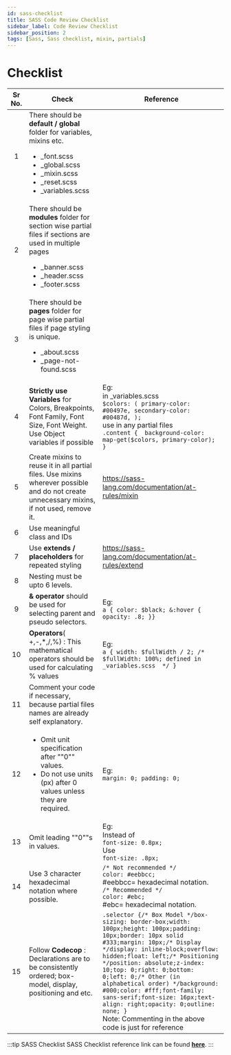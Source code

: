 ```yaml
---
id: sass-checklist
title: SASS Code Review Checklist
sidebar_label: Code Review Checklist
sidebar_position: 2
tags: [Sass, Sass checklist, mixin, partials]
---
```


# Checklist

Sr No. | Check | Reference |
:-: | --- | --- 
1 | There should be **default / global** folder for variables, mixins etc. <ul><li>_font.scss</li><li>_global.scss</li><li>_mixin.scss</li><li>_reset.scss</li><li>_variables.scss</li></ul> |
2 | There should be **modules** folder for section wise partial files if sections are used in multiple pages <ul><li>_banner.scss</li><li>_header.scss</li><li>_footer.scss</li></ul> |
3 | There should be **pages** folder for page wise partial files if page styling is unique. <ul><li>_about.scss</li><li>_page-not-found.scss</li></ul> |
4 | **Strictly use Variables** for Colors, Breakpoints, Font Family, Font Size, Font Weight. Use Object variables if possible | Eg: <br /> in _variables.scss <br /> ```$colors: ( primary-color: #00497e, secondary-color: #00487d, );``` <br /> use in any partial files  <br /> ```.content {  background-color: map-get($colors, primary-color); }``` |
5 | Create mixins to reuse it in all partial files. Use mixins wherever possible and do not create unnecessary mixins, if not used, remove it. | https://sass-lang.com/documentation/at-rules/mixin |
6 | Use meaningful class and IDs |
7 | Use **extends / placeholders** for repeated styling | https://sass-lang.com/documentation/at-rules/extend |
8 | Nesting must be upto 6 levels. |
9 | **& operator** should be used for selecting parent and pseudo selectors. | Eg: <br /> ```a { color: $black; &:hover { opacity: .8; }}``` |
10 | **Operators**( +,-,*,/,%)  :  This mathematical operators should be used for calculating % values | Eg: <br /> ```a { width: $fullWidth / 2; /*  $fullWidth: 100%; defined in _variables.scss  */ }``` |
11 | Comment your code if necessary, because partial files names are already self explanatory. |
12 | <ul><li>Omit unit specification after ""0"" values.</li><li>Do not use units (px) after 0 values unless they are required.</li></ul> | Eg: <br /> ```margin: 0; padding: 0;``` |
13 | Omit leading ""0""s in values. | Eg: <br /> Instead of <br /> ```font-size: 0.8px;``` <br />Use <br />```font-size: .8px;``` |
14 | Use 3 character hexadecimal notation where possible. | ```/* Not recommended */```<br /> ```color: #eebbcc;```<br />#eebbcc= hexadecimal notation.<br />```/* Recommended */``` <br />```color: #ebc;``` <br />#ebc= hexadecimal notation. |
15 | Follow **Codecop** : Declarations are to be consistently ordered; box-model, display, positioning and etc. | ```.selector {/* Box Model */box-sizing: border-box;width: 100px;height: 100px;padding: 10px;border: 10px solid #333;margin: 10px;/* Display */display: inline-block;overflow: hidden;float: left;/* Positioning */position: absolute;z-index: 10;top: 0;right: 0;bottom: 0;left: 0;/* Other (in alphabetical order) */background: #000;color: #fff;font-family: sans-serif;font-size: 16px;text-align: right;opacity: 0;outline: none; }``` <br />Note: Commenting in the above code is just for reference
:::tip SASS Checklist
SASS Checklist reference link can be found [**here**](https://docs.google.com/spreadsheets/d/1kbpSVE_ysY8Is5qvuWfCDTTTMp_Wtt5js7FBZzqGODk/edit#gid=20521288).
:::